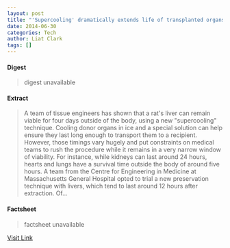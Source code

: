 ```yaml
---
layout: post
title: "'Supercooling' dramatically extends life of transplanted organs"
date: 2014-06-30
categories: Tech
author: Liat Clark
tags: []
---
```



#### Digest
>digest unavailable

#### Extract
>A team of tissue engineers has shown that a rat's liver can remain viable for four days outside of the body, using a new "supercooling" technique. Cooling donor organs in ice and a special solution can help ensure they last long enough to transport them to a recipient. However, those timings vary hugely and put constraints on medical teams to rush the procedure while it remains in a very narrow window of viability. For instance, while kidneys can last around 24 hours, hearts and lungs have a survival time outside the body of around five hours. A team from the Centre for Engineering in Medicine at Massachusetts General Hospital opted to trial a new preservation technique with livers, which tend to last around 12 hours after extraction. Of...

#### Factsheet
>factsheet unavailable

[Visit Link](http://www.wired.co.uk/news/archive/2014-06/30/supercooling-organs)


